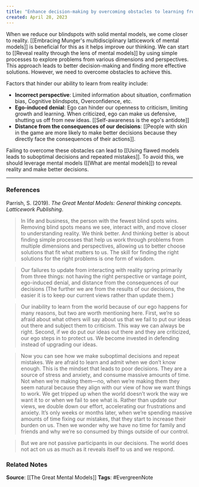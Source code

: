 ```yaml
---
title: "Enhance decision-making by overcoming obstacles to learning from reality"
created: April 28, 2023
---
```


When we reduce our blindspots with solid mental models, we come closer to reality. [[Embracing Munger's multidisciplinary latticework of mental models]] is beneficial for this as it helps improve our thinking. We can start to [[Reveal reality through the lens of mental models]] by using simple processes to explore problems from various dimensions and perspectives. This approach leads to better decision-making and finding more effective solutions. However, we need to overcome obstacles to achieve this.

Factors that hinder our ability to learn from reality include: 
- **Incorrect perspective**: Limited information about situation, confirmation bias, Cognitive blindspots, Overconfidence, etc.
- **Ego-induced denial**: Ego can hinder our openness to criticism, limiting growth and learning. When criticized, ego can make us defensive, shutting us off from new ideas. [[Self-awareness is the ego's antidote]]
- **Distance from the consequences of our decisions**: [[People with skin in the game are more likely to make better decisions because they directly face the consequences of their actions]].


Failing to overcome these obstacles can lead to [[Using flawed models leads to suboptimal decisions and repeated mistakes]]. To avoid this, we should leverage mental models ([[What are mental models]]) to reveal reality and make better decisions. 

--- 
### References

Parrish, S. (2019). _The Great Mental Models: General thinking concepts. Latticework Publishing_.

> In life and business, the person with the fewest blind spots wins. Removing blind spots means we see, interact with, and move closer to understanding reality. We think better. And thinking better is about finding simple processes that help us work through problems from multiple dimensions and perspectives, allowing us to better choose solutions that fit what matters to us. The skill for finding the right solutions for the right problems is one form of wisdom. 

> Our failures to update from interacting with reality spring primarily from three things: not having the right perspective or vantage point, ego-induced denial, and distance from the consequences of our decisions (The further we are from the results of our decisions, the easier it is to keep our current views rather than update them.)

> Our inability to learn from the world because of our ego happens for many reasons, but two are worth mentioning here. First, we’re so afraid about what others will say about us that we fail to put our ideas out there and subject them to criticism. This way we can always be right. Second, if we do put our ideas out there and they are criticized, our ego steps in to protect us. We become invested in defending instead of upgrading our ideas.

> Now you can see how we make suboptimal decisions and repeat mistakes. We are afraid to learn and admit when we don’t know enough. This is the mindset that leads to poor decisions. They are a source of stress and anxiety, and consume massive amounts of time. Not when we’re making them—no, when we’re making them they seem natural because they align with our view of how we want things to work. We get tripped up when the world doesn’t work the way we want it to or when we fail to see what is. Rather than update our views, we double down our effort, accelerating our frustrations and anxiety. It’s only weeks or months later, when we’re spending massive amounts of time fixing our mistakes, that they start to increase their burden on us. Then we wonder why we have no time for family and friends and why we’re so consumed by things outside of our control. 

> But we are not passive participants in our decisions. The world does not act on us as much as it reveals itself to us and we respond.

### Related Notes
**Source**: [[The Great Mental Models]]
**Tags**: #EvergreenNote
